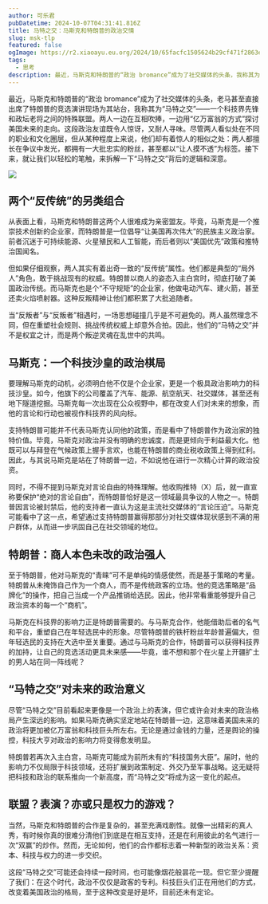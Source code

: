 ```yaml
---
author: 可乐君
pubDatetime: 2024-10-07T04:31:41.816Z
title: 马特之交：马斯克和特朗普的政治交情
slug: msk-tlp
featured: false
ogImage: https://r2.xiaoayu.eu.org/2024/10/65facfc1505624b29cf471f2863e4a3e.webp
tags:
  - 思考
description: 最近，马斯克和特朗普的“政治 bromance”成为了社交媒体的头条，我称其为“马特之交”
---
```

最近，马斯克和特朗普的“政治 bromance”成为了社交媒体的头条，老马甚至直接出席了特朗普的竞选演讲现场为其站台，我称其为“马特之交”——一个科技界先锋和政坛老将之间的特殊联盟。两人一边在互相吹捧，一边用“亿万富翁的方式”探讨美国未来的走向。这段政治友谊既令人惊讶，又耐人寻味。尽管两人看似处在不同的职业和文化圈层，但从某种程度上来说，他们却有着惊人的相似之处：两人都擅长在争议中发光，都拥有一大批忠实的粉丝，甚至都以“让人摸不透”为标签。接下来，就让我们以轻松的笔触，来拆解一下“马特之交”背后的逻辑和深意。  

![](https://r2.xiaoayu.eu.org/2024/10/65facfc1505624b29cf471f2863e4a3e.webp)

## 两个“反传统”的另类组合
从表面上看，马斯克和特朗普这两个人很难成为亲密盟友。毕竟，马斯克是一个推崇技术创新的企业家，而特朗普是一位倡导“让美国再次伟大”的民族主义政治家。前者沉迷于可持续能源、火星殖民和人工智能，而后者则以“美国优先”政策和推特治国闻名。

但如果仔细观察，两人其实有着出奇一致的“反传统”属性。他们都是典型的“局外人”角色，敢于挑战现有的权威。特朗普以商人的姿态入主白宫时，彻底打破了美国政治传统。而马斯克也是个“不守规矩”的企业家，他做电动汽车、建火箭，甚至还卖火焰喷射器。这种反叛精神让他们都积累了大批追随者。

当“反叛者”与“反叛者”相遇时，一场思想碰撞几乎是不可避免的。两人虽然理念不同，但在重塑社会规则、挑战传统权威上却意外合拍。因此，他们的“马特之交”并不是权宜之计，而是两个叛逆灵魂在乱世中的共鸣。

## 马斯克：一个科技沙皇的政治棋局
要理解马斯克的动机，必须明白他不仅是个企业家，更是一个极具政治影响力的科技沙皇。如今，他旗下的公司覆盖了汽车、能源、航空航天、社交媒体，甚至还有地下隧道挖掘。马斯克每一次出现在公众视野中，都在改变人们对未来的想象，而他的言论和行动也被视作科技界的风向标。

支持特朗普可能并不代表马斯克认同他的政策，而是看中了特朗普作为政治家的独特价值。毕竟，马斯克对政治并没有明确的忠诚度，而是更倾向于利益最大化。他既可以与拜登在气候政策上握手言欢，也能在特朗普的商业税收政策上得到红利。因此，与其说马斯克是站在了特朗普一边，不如说他在进行一次精心计算的政治投资。

同时，不得不提到马斯克对言论自由的特殊理解。他收购推特（X）后，就一直宣称要保护“绝对的言论自由”，而特朗普恰好是这一领域最具争议的人物之一。特朗普因言论被封禁后，他的支持者一直认为这是主流社交媒体的“言论压迫”。马斯克可能看中了这一点，希望通过支持特朗普赢得那部分对社交媒体现状感到不满的用户群体，从而进一步巩固自己在社交领域的地位。
## 特朗普：商人本色未改的政治强人
至于特朗普，他对马斯克的“青睐”可不是单纯的情感使然，而是基于策略的考量。特朗普从未掩饰自己作为一个商人，而不是传统政客的立场。他的竞选策略是“品牌化”的操作，把自己当成一个产品推销给选民。因此，他非常看重能够提升自己政治资本的每一个“商机”。

马斯克在科技界的影响力正是特朗普需要的。与马斯克合作，他能借助后者的名气和平台，重塑自己在年轻选民中的形象。尽管特朗普的铁杆粉丝年龄普遍偏大，但年轻选民的支持在大选中至关重要。通过与马斯克的合作，特朗普可以获得科技界的加持，让自己的竞选活动更具未来感——毕竟，谁不想和那个在火星上开疆扩土的男人站在同一阵线呢？
## “马特之交”对未来的政治意义
尽管“马特之交”目前看起来更像是一个政治上的表演，但它或许会对未来的政治格局产生深远的影响。如果马斯克确实坚定地站在特朗普一边，这意味着美国未来的政治将更加被亿万富翁和科技巨头所左右。无论是通过金钱的力量，还是舆论的操控，科技大亨对政治的影响力将变得愈发明显。

特朗普若再次入主白宫，马斯克可能成为前所未有的“科技国务大臣”。届时，他的影响力不仅局限于科技领域，还将扩展到政策制定、外交乃至军事战略。这无疑将把科技和政治的联系推向一个新高度，而“马特之交”将成为这一变化的起点。
## 联盟？表演？亦或只是权力的游戏？
当然，马斯克和特朗普的合作是复杂的，甚至充满戏剧性。就像一出精彩的真人秀，有时候你真的很难分清他们到底是在相互支持，还是在利用彼此的名气进行一次“双赢”的炒作。然而，无论如何，他们的合作都标志着一种新型的政治关系：资本、科技与权力的进一步交织。

这段“马特之交”可能还会持续一段时间，也可能像烟花般昙花一现。但它至少提醒了我们：在这个时代，政治不仅仅是政客的专利。科技巨头们正在用他们的方式，改变着美国政治的格局，至于这种改变是好是坏，目前还未有定论。